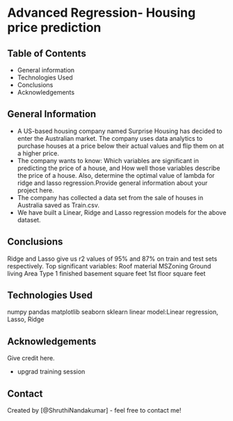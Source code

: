 # Advanced Regression- Housing price prediction

## Table of Contents
* General information
* Technologies Used
* Conclusions
* Acknowledgements

## General Information
- A US-based housing company named Surprise Housing has decided to enter the Australian market. The company uses data analytics to purchase houses at a price below their actual values and flip them on at a higher price. 
- The company wants to know:
Which variables are significant in predicting the price of a house, and
How well those variables describe the price of a house.
Also, determine the optimal value of lambda for ridge and lasso regression.Provide general information about your project here.
- The company has collected a data set from the sale of houses in Australia saved as Train.csv.
- We have built a Linear, Ridge and Lasso regression models for the above dataset.

## Conclusions
Ridge and Lasso give us r2 values of 95% and 87% on train and test sets respectively.
Top significant variables:
Roof material
MSZoning
Ground living Area
Type 1 finished basement square feet
1st floor square feet


## Technologies Used
numpy
pandas
matplotlib
seaborn
sklearn
linear model:Linear regression, Lasso, Ridge


## Acknowledgements
Give credit here.
- upgrad training session

## Contact
Created by [@ShruthiNandakumar] - feel free to contact me!
